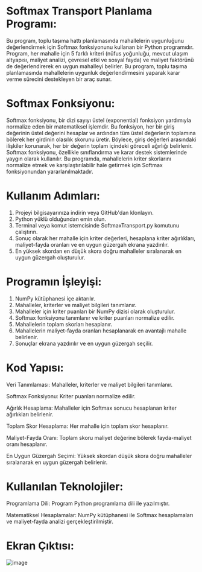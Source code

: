 # Softmax Transport Planlama Programı:
Bu program, toplu taşıma hattı planlamasında mahallelerin uygunluğunu değerlendirmek için Softmax fonksiyonunu kullanan bir Python programıdır. Program, her mahalle için 5 farklı kriteri (nüfus yoğunluğu, mevcut ulaşım altyapısı, maliyet analizi, çevresel etki ve sosyal fayda) ve maliyet faktörünü de değerlendirerek en uygun mahalleyi belirler.
Bu program, toplu taşıma planlamasında mahallelerin uygunluk değerlendirmesini yaparak karar verme sürecini destekleyen bir araç sunar.
# Softmax Fonksiyonu:
Softmax fonksiyonu, bir dizi sayıyı üstel (exponential) fonksiyon yardımıyla normalize eden bir matematiksel işlemdir. Bu fonksiyon, her bir giriş değerinin üstel değerini hesaplar ve ardından tüm üstel değerlerin toplamına bölerek her girdinin olasılık skorunu üretir. Böylece, giriş değerleri arasındaki ilişkiler korunarak, her bir değerin toplam içindeki göreceli ağırlığı belirlenir. Softmax fonksiyonu, özellikle sınıflandırma ve karar destek sistemlerinde yaygın olarak kullanılır. Bu programda, mahallelerin kriter skorlarını normalize etmek ve karşılaştırılabilir hale getirmek için Softmax fonksiyonundan yararlanılmaktadır.
# Kullanım Adımları:
1. Projeyi bilgisayarınıza indirin veya GitHub'dan klonlayın.
2. Python yüklü olduğundan emin olun.
3. Terminal veya komut istemcisinde SoftmaxTransport.py komutunu çalıştırın.
4. Sonuç olarak her mahalle için kriter değerleri, hesaplana kriter ağırlıkları, maliyet-fayda oranları ve en uygun güzergah ekrana yazdırılır.
5. En yüksek skordan en düşük skora doğru mahalleler sıralanarak en uygun güzergah oluşturulur.
# Programın İşleyişi:
1. NumPy kütüphanesi içe aktarılır.
2. Mahalleler, kriterler ve maliyet bilgileri tanımlanır.
3. Mahalleler için kriter puanları bir NumPy dizisi olarak oluşturulur.
4. Softmax fonksiyonu tanımlanır ve kriter puanları normalize edilir.
5. Mahallelerin toplam skorları hesaplanır.
6. Mahallelerin maliyet-fayda oranları hesaplanarak en avantajlı mahalle belirlenir.
7. Sonuçlar ekrana yazdırılır ve en uygun güzergah seçilir.
# Kod Yapısı:
Veri Tanımlaması: Mahalleler, kriterler ve maliyet bilgileri tanımlanır.

Softmax Fonksiyonu: Kriter puanları normalize edilir.

Ağırlık Hesaplama: Mahalleler için Softmax sonucu hesaplanan kriter ağırlıkları belirlenir.

Toplam Skor Hesaplama: Her mahalle için toplam skor hesaplanır.

Maliyet-Fayda Oranı: Toplam skoru maliyet değerine bölerek fayda-maliyet oranı hesaplanır.

En Uygun Güzergah Seçimi: Yüksek skordan düşük skora doğru mahalleler sıralanarak en uygun güzergah belirlenir.
# Kullanılan Teknolojiler:
Programlama Dili: Program Python programlama dili ile yazılmıştır.

Matematiksel Hesaplamalar: NumPy kütüphanesi ile Softmax hesaplamaları ve maliyet-fayda analizi gerçekleştirilmiştir.
# Ekran Çıktısı:
![image](https://github.com/user-attachments/assets/2a6b006f-3270-4a1e-8889-7f7012d622cf)


